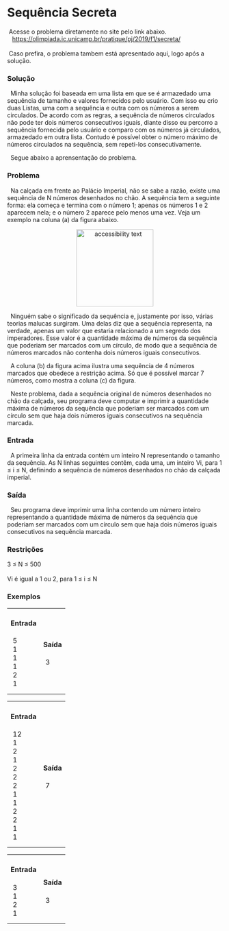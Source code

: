 # Sequência Secreta
&nbsp;Acesse o problema diretamente no site pelo link abaixo.<br/>
&nbsp;&nbsp;&nbsp;https://olimpiada.ic.unicamp.br/pratique/pj/2019/f1/secreta/ <br/><br/>
&nbsp;Caso prefira, o problema tambem está apresentado aqui, logo após a solução.

<h3>Solução</h3>

&nbsp; Minha solução foi baseada em uma lista em que se é armazedado uma sequência de tamanho e valores fornecidos pelo usuário. Com isso eu crio duas Listas, uma com a sequência e outra com os números a serem circulados. De acordo com as regras, a sequência de números circulados não pode ter dois números consecutivos iguais, diante disso eu percorro a sequência fornecida pelo usuário e comparo com os números já circulados, armazedado em outra lista. Contudo é possível obter o número máximo de números circulados na sequência, sem repeti-los consecutivamente.<br/>

&nbsp; Segue abaixo a aprensentação do problema.<br/>

<h3>Problema</h3>

&nbsp; Na calçada em frente ao Palácio Imperial, não se sabe a razão, existe uma sequência de N números desenhados no chão. A sequência tem a seguinte forma: ela começa e termina com o número 1; apenas os números 1 e 2 aparecem nela; e o número 2 aparece pelo menos uma vez. Veja um exemplo na coluna (a) da figura abaixo.

<p align="center">
  <img src="../master/s.png" width="180" alt="accessibility text">
</p>

&nbsp; Ninguém sabe o significado da sequência e, justamente por isso, várias teorias malucas surgiram. Uma delas diz que a sequência representa, na verdade, apenas um valor que estaria relacionado a um segredo dos imperadores. Esse valor é a quantidade máxima de números da sequência que poderiam ser marcados com um círculo, de modo que a sequência de números marcados não contenha dois números iguais consecutivos.

&nbsp; A coluna (b) da figura acima ilustra uma sequência de 4 números marcados que obedece a restrição acima. Só que é possível marcar 7 números, como mostra a coluna (c) da figura.

&nbsp; Neste problema, dada a sequência original de números desenhados no chão da calçada, seu programa deve computar e imprimir a quantidade máxima de números da sequência que poderiam ser marcados com um círculo sem que haja dois números iguais consecutivos na sequência marcada.

<h3>Entrada</h3>
&nbsp; A primeira linha da entrada contém um inteiro N representando o tamanho da sequência. As N linhas seguintes contêm, cada uma, um inteiro Vi, para 1 ≤ i ≤ N, definindo a sequência de números desenhados no chão da calçada imperial.

<h3>Saída</h3>
&nbsp; Seu programa deve imprimir uma linha contendo um número inteiro representando a quantidade máxima de números da sequência que poderiam ser marcados com um círculo sem que haja dois números iguais consecutivos na sequência marcada.

<h3>Restrições</h3>
3 ≤ N ≤ 500  <br/><br/>
Vi é igual a 1 ou 2, para 1 ≤ i ≤ N

<h3>Exemplos</h3>

<table>
  <tr>
    <td class="border_l border_r border_t border_b selected">
      <h4> Entrada </h4>
      <div class="wrap"><div style="margin: 10px 5px;">5<br>1<br>1<br>1<br>2<br>1
       </div>
    </td>
    <td class="border_l border_r border_t border_b selected">
      <h4> Saída </h4>
      <div class="wrap"><div style="margin: 10px 5px;">
        3
       </div>
    </td>
  </tr>
</table>

<table>
  <tr>
    <td class="border_l border_r border_t border_b selected">
      <h4> Entrada </h4>
      <div class="wrap"><div style="margin: 10px 5px;">12<br>1<br>2<br>1<br>2<br>2<br>2<br>1<br>1<br>2<br>2<br>1<br>1
       </div>
    </td>
    <td class="border_l border_r border_t border_b selected">
      <h4> Saída </h4>
      <div class="wrap"><div style="margin: 10px 5px;">
        7
       </div>
    </td>
  </tr>
</table>

<table>
  <tr>
    <td class="border_l border_r border_t border_b selected">
      <h4> Entrada </h4>
      <div class="wrap"><div style="margin: 10px 5px;">3<br>1<br>2<br>1
       </div>
    </td>
    <td class="border_l border_r border_t border_b selected">
      <h4> Saída </h4>
      <div class="wrap"><div style="margin: 10px 5px;">
        3
       </div>
    </td>
  </tr>
</table>
